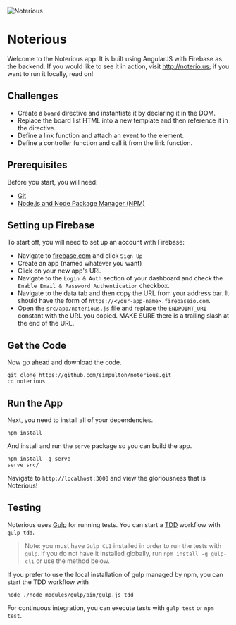 ![Noterious](https://cloud.githubusercontent.com/assets/590361/6837796/feb3b6ca-d30d-11e4-8647-780ded6524a8.png)

Noterious 
=========

Welcome to the Noterious app. It is built using AngularJS with Firebase as the backend. If you would like to see it in action, visit http://noterio.us; if you want to run it locally, read on!


Challenges
----------
* Create a `board` directive and instantiate it by declaring it in the DOM.
* Replace the board list HTML into a new template and then reference it in the directive.
* Define a link function and attach an event to the element.
* Define a controller function and call it from the link function.

Prerequisites
----------
Before you start, you will need:
* [Git](http://git-scm.com/book/en/v2/Getting-Started-Installing-Git)
* [Node.js and Node Package Manager (NPM)](https://nodejs.org/download/)

Setting up Firebase
-------------------
To start off, you will need to set up an account with Firebase:
* Navigate to [firebase.com](https://www.firebase.com/) and click `Sign Up`
* Create an app (named whatever you want)
* Click on your new app's URL
* Navigate to the `Login & Auth` section of your dashboard and check the `Enable Email & Password Authentication` checkbox.
* Navigate to the data tab and then copy the URL from your address bar. It should have the form of `https://<your-app-name>.firebaseio.com`.
* Open the `src/app/noterious.js` file and replace the `ENDPOINT_URI` constant with the URL you copied. MAKE SURE there is a trailing slash at the end of the URL.

Get the Code
-------------------
Now go ahead and download the code.
```
git clone https://github.com/simpulton/noterious.git
cd noterious
```

Run the App
-------------------
Next, you need to install all of your dependencies.

`npm install`

And install and run the `serve` package so you can build the app.

```
npm install -g serve
serve src/
```

Navigate to `http://localhost:3000` and view the gloriousness that is Noterious!

Testing
-----------
Noterious uses [Gulp](https://github.com/gulpjs/gulp/blob/master/docs/getting-started.md) for running tests.
You can start a [TDD](http://en.wikipedia.org/wiki/Test-driven_development) workflow with `gulp tdd`.

> Note: you must have `Gulp CLI` installed in order to run the tests with `gulp`. If you do not have it installed globally, run `npm install -g gulp-cli` or use the method below.

If you prefer to use the local installation of gulp managed by npm, you can start the TDD workflow with

`node ./node_modules/gulp/bin/gulp.js tdd`

For continuous integration, you can execute tests with `gulp test` or `npm test`.
